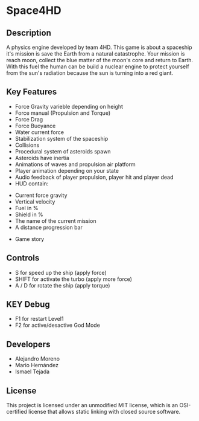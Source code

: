 # Space4HD

## Description

A physics engine developed by team 4HD. This game is about a spaceship it's mission is save the Earth from a natural catastrophe.
Your mission is reach moon, collect the blue matter of the moon's core and return to Earth. With this fuel the human can be build 
a nuclear engine to protect yourself from the sun's radiation because the sun is turning into a red giant.

## Key Features

 - Force Gravity varieble depending on height
 - Force manual (Propulsion and Torque)
 - Force Drag
 - Force Buoyance
 - Water current force
 - Stabilization system of the spaceship
 - Collisions
 - Procedural system of asteroids spawn
 - Asteroids have inertia
 - Animations of waves and propulsion air platform
 - Player animation depending on your state
 - Audio feedback of player propulsion, player hit and player dead 
 - HUD contain: 
  + Current force gravity
  + Vertical velocity
  + Fuel in %
  + Shield in %
  + The name of the current mission
  + A distance progression bar
 - Game story
 
## Controls

 - S for speed up the ship (apply force)
 - SHIFT for activate the turbo (apply more force)
 - A / D for rotate the ship (apply torque)

## KEY Debug

 - F1 for restart Level1
 - F2 for active/desactive God Mode

## Developers

 - Alejandro Moreno
 - Mario Hernández
 - Ismael Tejada

## License

This project is licensed under an unmodified MIT license, which is an OSI-certified license that allows static linking with closed source software.